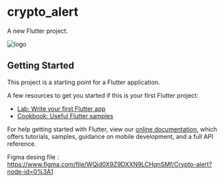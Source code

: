 # crypto_alert

A new Flutter project.

![logo](https://user-images.githubusercontent.com/68766724/140683865-594593d0-f4f9-4b5c-acf4-8bd2f1320834.png)

## Getting Started

This project is a starting point for a Flutter application.

A few resources to get you started if this is your first Flutter project:

- [Lab: Write your first Flutter app](https://flutter.dev/docs/get-started/codelab)
- [Cookbook: Useful Flutter samples](https://flutter.dev/docs/cookbook)

For help getting started with Flutter, view our
[online documentation](https://flutter.dev/docs), which offers tutorials,
samples, guidance on mobile development, and a full API reference.

Figma desing file : https://www.figma.com/file/WQid0X9Z9DXXN9LCHqnSMf/Crypto-alert?node-id=0%3A1


